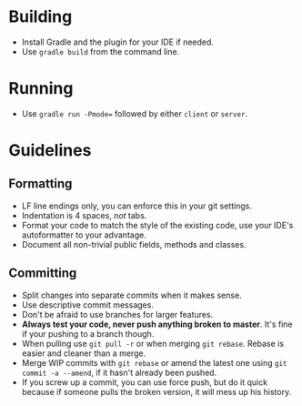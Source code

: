 # Building
- Install Gradle and the plugin for your IDE if needed.  
- Use `gradle build` from the command line.

# Running
- Use `gradle run -Pmode=` followed by either `client` or `server`.

# Guidelines
## Formatting
- LF line endings only, you can enforce this in your git settings.  
- Indentation is 4 spaces, *not* tabs.  
- Format your code to match the style of the existing code,
  use your IDE's autoformatter to your advantage.  
- Document all non-trivial public fields, methods and classes.

## Committing
- Split changes into separate commits when it makes sense.
- Use descriptive commit messages.
- Don't be afraid to use branches for larger features.
- **Always test your code, never push anything broken to master**.
  It's fine if your pushing to a branch though.
- When pulling use `git pull -r` or when merging `git rebase`.
  Rebase is easier and cleaner than a merge.
- Merge WIP commits with `git rebase` or amend the latest one using
  `git commit -a --amend`, if it hasn't already been pushed.
- If you screw up a commit, you can use force push, but do it quick
  because if someone pulls the broken version, it will mess up his
  history.
